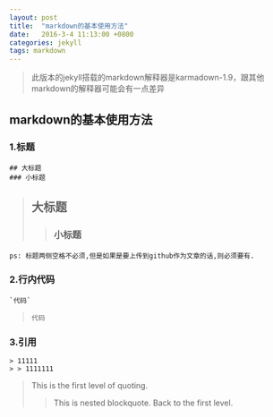 ```yaml
---
layout: post
title:  "markdown的基本使用方法"
date:   2016-3-4 11:13:00 +0800
categories: jekyll
tags: markdown
---
```



>此版本的jekyll搭载的markdown解释器是karmadown-1.9，跟其他markdown的解释器可能会有一点差异

## markdown的基本使用方法 ##

### 1.标题
    ## 大标题
    ### 小标题

> ## 大标题
> > ### 小标题

`ps: 标题两侧空格不必须,但是如果是要上传到github作为文章的话,则必须要有.`

### 2.行内代码
    `代码`

>`代码`

### 3.引用
    > 11111
    > > 1111111

> This is the first level of quoting.
> > This is nested blockquote.
> Back to the first level.




